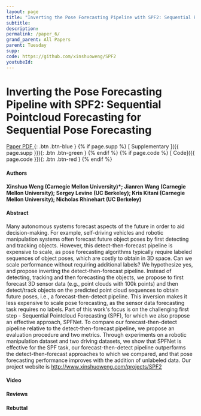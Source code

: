 ```yaml
---
layout: page
title: "Inverting the Pose Forecasting Pipeline with SPF2: Sequential Pointcloud Forecasting for Sequential Pose Forecasting"
subtitle: 
description:
permalink: /paper_6/
grand_parent: All Papers
parent: Tuesday
supp: 
code: https://github.com/xinshuoweng/SPF2
youtubeId: 
---
```


# Inverting the Pose Forecasting Pipeline with SPF2: Sequential Pointcloud Forecasting for Sequential Pose Forecasting

[<i class="fa fa-file-text-o" aria-hidden="true"></i> Paper PDF ](https://drive.google.com/file/d/1G-9Pjp4K_RVDKL7OdoX7_fCphGGHapB2/view){: .btn .btn-blue } {% if page.supp %} [<i class="fa fa-file-text-o" aria-hidden="true"></i> Supplementary ]({{ page.supp }}){: .btn .btn-green } {% endif %} {% if page.code %} [<i class="fa fa-github" aria-hidden="true"></i> Code]({{ page.code }}){: .btn .btn-red }
{% endif %}

#### Authors
**Xinshuo Weng (Carnegie Mellon University)*; Jianren Wang (Carnegie Mellon University); Sergey Levine (UC Berkeley); Kris Kitani (Carnegie Mellon University); Nicholas Rhinehart (UC Berkeley)**

#### Abstract
Many autonomous systems forecast aspects of the future in order to aid decision-making. For example, self-driving vehicles and robotic manipulation systems often forecast future object poses by first detecting and tracking objects. However, this detect-then-forecast pipeline is expensive to scale, as pose forecasting algorithms typically require labeled sequences of object poses, which are costly to obtain in 3D space. Can we scale performance without requiring additional labels? We hypothesize yes, and propose inverting the detect-then-forecast pipeline. Instead of detecting, tracking and then forecasting the objects, we propose to first forecast 3D sensor data (e.g., point clouds with 100k points) and then detect/track objects on the predicted point cloud sequences to obtain future poses, i.e., a forecast-then-detect pipeline. This inversion makes it less expensive to scale pose forecasting, as the sensor data forecasting task requires no labels. Part of this work's focus is on the challenging first step - Sequential Pointcloud Forecasting (SPF), for which we also propose an effective approach, SPFNet. To compare our forecast-then-detect pipeline relative to the detect-then-forecast pipeline, we propose an evaluation procedure and two metrics. Through experiments on a robotic manipulation dataset and two driving datasets, we show that SPFNet is effective for the SPF task, our forecast-then-detect pipeline outperforms the detect-then-forecast approaches to which we compared, and that pose forecasting performance improves with the addition of unlabeled data. Our project website is <a href="http://www.xinshuoweng.com/projects/SPF2" target="_blank">http://www.xinshuoweng.com/projects/SPF2</a>

#### Video 

#### Reviews

#### Rebuttal
